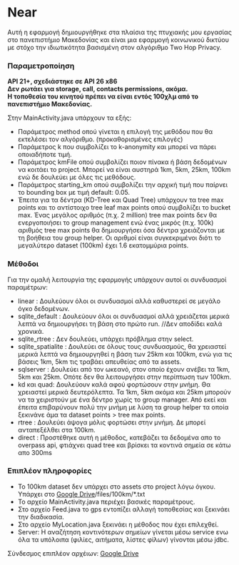 # Near
Αυτή η εφαρμογή δημιουργήθηκε στα πλαίσια της πτυχιακής μου εργασίας στο πανεπιστήμιο Μακεδονίας και είναι μια εφαρμογή κοινωνικού δικτύου με στόχο την ιδιωτικότητα βασισμένη στον αλγόριθμο Two Hop Privacy.

<h3>Παραμετροποίηση</h3>
<strong>API 21+, σχεδιάστηκε σε API 26 x86</strong><br>
<strong>Δεν ρωτάει για storage, call, contacts permissions, ακόμα.</strong><br>
<strong>Η τοποθεσία του κινητού πρέπει να είναι εντός 100χλμ από το πανεπιστήμιο Μακεδονίας.</strong>

Στην MainActivity.java υπάρχουν τα εξής:
<ul>
  <li>Παράμετρος method οπού γίνεται η επιλογή της μεθόδου που θα εκτελέσει τον αλγόριθμο. (προκαθορισμένες επιλογές)</li>
  <li>Παράμετρος k που συμβολίζει το k-anonymity και μπορεί να πάρει οποιαδήποτε τιμή.</li>
  <li>Παράμετρος kmFile οπού συμβολίζει ποιον πίνακα ή βάση δεδομένων να κοιτάει το project. Μπορεί να είναι αυστηρά 1km, 5km, 25km, 100km ενώ δε δουλεύει με όλες τις μεθόδους.</li>
  <li>Παράμετρος starting_km οπού συμβολίζει την αρχική τιμή που παίρνει το bounding box με τιμή default: 0.05.</li>
  <li>Έπειτα για τα δέντρα (KD-Tree και Quad Tree) υπάρχουν τα tree max points και το αντίστοιχο tree leaf max points οπού συμβολίζει το bucket max. Ένας μεγάλος αριθμός (π.χ. 2 million) tree max points δεν θα ενεργοποιήσει το group management ενώ ένας μικρός (π.χ. 100k) αριθμός tree max points θα δημιουργήσει όσα δέντρα χρειάζονται με τη βοήθεια του group helper. Οι αριθμοί είναι συγκεκριμένοι διότι το μεγαλύτερο dataset (100km) έχει 1.6 εκατομμύρια points.</li>
</ul>

<h3>Μέθοδοι</h3>
Για την ομαλή λειτουργία της εφαρμογής υπάρχουν αυτοί οι συνδυασμοί παραμέτρων:
<ul>
  <li>linear : Δουλεύουν όλοι οι συνδυασμοί αλλά καθυστερεί σε μεγάλο όγκο δεδομένων.</li>
  <li>sqlite_default : Δουλεύουν όλοι οι συνδυασμοί αλλά χρειάζεται μερικά λεπτά να δημιουργήσει τη βάση στο πρώτο run. //Δεν αποδίδει καλά χρονικά.</li>
  <li>sqlite_rtree : Δεν δουλεύει, υπάρχει πρόβλημα στην select.</li>
  <li>sqlite_spatialite : Δουλεύει σε όλους τους συνδυασμούς, θα χρειαστεί μερικά λεπτά να δημιουργηθεί η βάση των 25km και 100km, ενώ για τις βάσεις 1km, 5km τις τραβάει απευθείας από τα assets.</li>
  <li>sqlserver : Δουλεύει από τον ωκεανό, στον οποίο έχουν ανέβει τα 1km, 5km και 25km. Οπότε δεν θα λειτουργήσει στην περίπτωση των 100km.</li>
  <li>kd και quad: Δουλεύουν καλά αφού φορτώσουν στην μνήμη. Θα χρειαστεί μερικά δευτερόλεπτα. Τα 1km, 5km ακόμα και 25km μπορούν να τα χειριστούν με ένα δέντρο χωρίς το group manager. Από εκεί και έπειτα επιβαρύνουν πολύ την μνήμη με λύση τα group helper τα οποία ξεκινάνε άμα τα dataset points > tree max points.</li>
  <li>rtree : Δουλεύει άψογα μόλις φορτώσει στην μνήμη. Δε μπορεί ανταπεξέλθει στα 100km.</li>
  <li>direct : Προστέθηκε αυτή η μέθοδος, κατεβάζει τα δεδομένα απο το overpass api, φτιάχνει quad tree και βρίσκει τα κοντινά σημεία σε κάτω απο 300ms</li>
</ul>

<h3>Επιπλέον πληροφορίες</h3>
<ul>
  <li>To 100km dataset δεν υπάρχει στο assets στο project λόγω όγκου. Υπάρχει στο <a href="https://drive.google.com/drive/folders/1_DANO0D_Nn3OxCPlsbVPUt5vqUHI4xrr">Google Drive</a>/files/100km/*.txt</li>
  <li>Το αρχείο MainActivity.java περιέχει βασικές παραμέτρους.</li>
  <li>Στο αρχείο Feed.java το gps εντοπίζει αλλαγή τοποθεσίας και ξεκινάει την διαδικασία.</li>
  <li>Στο αρχείο MyLocation.java ξεκινάει η μέθοδος που έχει επιλεχθεί.</li>
  <li>Server: Η αναζήτηση κοντινότερων σημείων γίνεται μέσω service ενω όλα τα υπόλοιπα (φιλίες, αιτήματα, λίστες φίλων) γίνονται μέσω jdbc.</li>
</ul>

Σύνδεσμος επιπλέον αρχέιων: <a href="https://drive.google.com/drive/folders/1_DANO0D_Nn3OxCPlsbVPUt5vqUHI4xrr">Google Drive</a>



